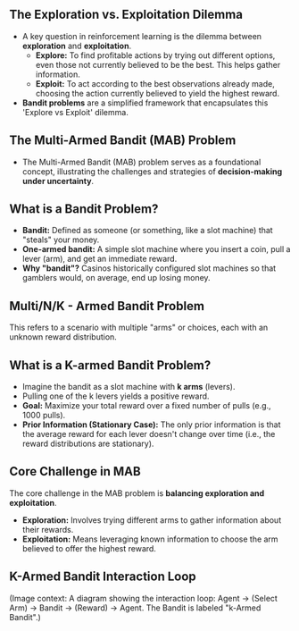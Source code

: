 ## The Exploration vs. Exploitation Dilemma

*   A key question in reinforcement learning is the dilemma between **exploration** and **exploitation**.
    *   **Explore:** To find profitable actions by trying out different options, even those not currently believed to be the best. This helps gather information.
    *   **Exploit:** To act according to the best observations already made, choosing the action currently believed to yield the highest reward.
*   **Bandit problems** are a simplified framework that encapsulates this 'Explore vs Exploit' dilemma.

## The Multi-Armed Bandit (MAB) Problem

*   The Multi-Armed Bandit (MAB) problem serves as a foundational concept, illustrating the challenges and strategies of **decision-making under uncertainty**.

## What is a Bandit Problem?
*   **Bandit:** Defined as someone (or something, like a slot machine) that "steals" your money.
*   **One-armed bandit:** A simple slot machine where you insert a coin, pull a lever (arm), and get an immediate reward.
*   **Why "bandit"?** Casinos historically configured slot machines so that gamblers would, on average, end up losing money.

## Multi/N/K - Armed Bandit Problem

This refers to a scenario with multiple "arms" or choices, each with an unknown reward distribution.

## What is a K-armed Bandit Problem?

*   Imagine the bandit as a slot machine with **k arms** (levers).
*   Pulling one of the k levers yields a positive reward.
*   **Goal:** Maximize your total reward over a fixed number of pulls (e.g., 1000 pulls).
*   **Prior Information (Stationary Case):** The only prior information is that the average reward for each lever doesn't change over time (i.e., the reward distributions are stationary).

## Core Challenge in MAB

The core challenge in the MAB problem is **balancing exploration and exploitation**.

*   **Exploration:** Involves trying different arms to gather information about their rewards.
*   **Exploitation:** Means leveraging known information to choose the arm believed to offer the highest reward.

## K-Armed Bandit Interaction Loop

(Image context: A diagram showing the interaction loop:
Agent -> (Select Arm) -> Bandit -> (Reward) -> Agent.
The Bandit is labeled "k-Armed Bandit".)